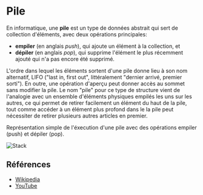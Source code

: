 # Pile

En informatique, une **pile** est un type de données abstrait
qui sert de collection d'éléments, avec deux opérations principales:

* **empiler** (en anglais *push*), qui ajoute un élément à la collection, et
* **dépiler** (en anglais *pop*), qui supprime l'élément le plus récemment
ajouté qui n'a pas encore été supprimé.

L'ordre dans lequel les éléments sortent d'une pile donne
lieu à son nom alternatif, LIFO ("last in, first out",
littéralement "dernier arrivé, premier sorti"). En outre,
une opération d'aperçu peut donner accès au sommet sans
modifier la pile. Le nom "pile" pour ce type de structure
vient de l'analogie avec un ensemble d'éléments physiques empilés
les uns sur les autres, ce qui permet de retirer facilement un
élément du haut de la pile, tout comme accéder à un élément plus
profond dans le la pile peut nécessiter de retirer plusieurs
autres articles en premier.

Représentation simple de l'éxecution d'une pile avec des opérations empiler (push) et dépiler (pop).

![Stack](https://upload.wikimedia.org/wikipedia/commons/b/b4/Lifo_stack.png)

## Références

- [Wikipedia](https://fr.wikipedia.org/wiki/Pile_(informatique))
- [YouTube](https://www.youtube.com/watch?v=wjI1WNcIntg&list=PLLXdhg_r2hKA7DPDsunoDZ-Z769jWn4R8&index=3&)
